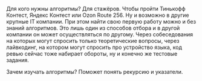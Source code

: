 Для кого нужны алгоритмы?
Для стажёров. Чтобы пройти Тинькофф Контест, Яндекс Контест или Ozon Route 256. Ну и возможно в другие крупные IT компании. 
При этом найти свою первую работу можно и без знаний алгоритмов. Это лишь один из способов отбора и в другой компании он может осуществляться по другому. Через собеседования на которых могут спросить только теоретические вопросы, через лайвкодинг, на котором могут спросить про устройство языка, код ревью сейчас тоже набирает обороты, ну и конечно же тестовые задания.

Зачем изучать алгоритмы?
Поможет понять рекурсию и указатели.